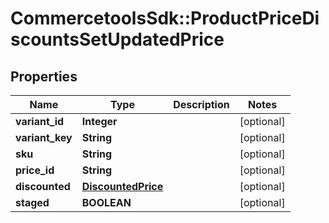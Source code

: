 # CommercetoolsSdk::ProductPriceDiscountsSetUpdatedPrice

## Properties
Name | Type | Description | Notes
------------ | ------------- | ------------- | -------------
**variant_id** | **Integer** |  | [optional] 
**variant_key** | **String** |  | [optional] 
**sku** | **String** |  | [optional] 
**price_id** | **String** |  | [optional] 
**discounted** | [**DiscountedPrice**](DiscountedPrice.md) |  | [optional] 
**staged** | **BOOLEAN** |  | [optional] 

